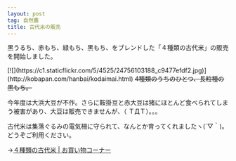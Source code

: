 ```yaml
---
layout: post
tag: 自然農
title: 古代米の販売
---
```

黒うるち、赤もち、緑もち、黒もち、をブレンドした「４種類の古代米」の販売を開始しました。

<div class="img-box">
[![](https://c1.staticflickr.com/5/4525/24756103188_c9477efdf2.jpg)](http://kobapan.com/hanbai/kodaimai.html)
<s>4種類のうちのひとつ、長粒種の黒もち。</s>
</div>

今年度は大浜大豆が不作。さらに鞍掛豆と赤大豆は猪にほとんど食べられてしまう被害があり、大豆は販売できませんが、（ ＴДＴ）。。。

古代米は集落ぐるみの電気柵に守られて、なんとか育ってくれましたヽ(´▽｀)。どうぞご利用ください。

→[４種類の古代米 | お買い物コーナー](http://kobapan.com/hanbai/kodaimai.html)


　
